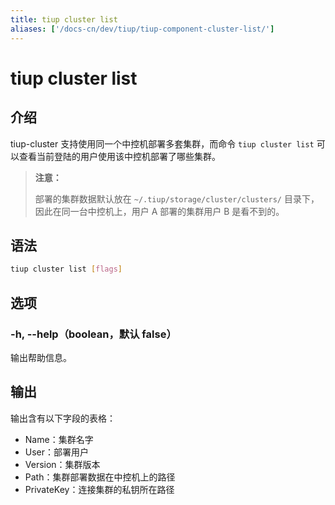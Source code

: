 ```yaml
---
title: tiup cluster list
aliases: ['/docs-cn/dev/tiup/tiup-component-cluster-list/']
---
```


# tiup cluster list

## 介绍

tiup-cluster 支持使用同一个中控机部署多套集群，而命令 `tiup cluster list` 可以查看当前登陆的用户使用该中控机部署了哪些集群。

> **注意：**
> 
> 部署的集群数据默认放在 `~/.tiup/storage/cluster/clusters/` 目录下，因此在同一台中控机上，用户 A 部署的集群用户 B 是看不到的。

## 语法

```sh
tiup cluster list [flags]
```

## 选项

### -h, --help（boolean，默认 false）

输出帮助信息。

## 输出

输出含有以下字段的表格：
- Name：集群名字
- User：部署用户
- Version：集群版本
- Path：集群部署数据在中控机上的路径
- PrivateKey：连接集群的私钥所在路径